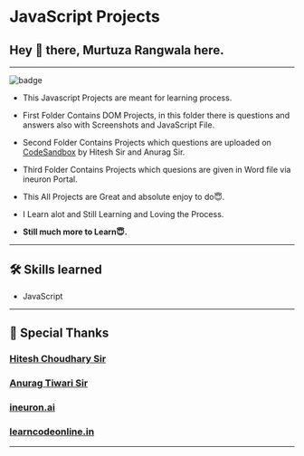 # JavaScript Projects

## Hey 👋 there, Murtuza Rangwala here.

---

![badge](https://img.shields.io/badge/Technology-HTML%20CSS%20JavaScript-brightgreen)

- This Javascript Projects are meant for learning process.

- First Folder Contains DOM Projects, in this folder there is questions and answers also with Screenshots and JavaScript File.

- Second Folder Contains Projects which questions are uploaded on [CodeSandbox](https://codesandbox.io/s/3g8p6n) by Hitesh Sir and Anurag Sir.

- Third Folder Contains Projects which quesions are given in Word file via ineuron Portal.

- This All Projects are Great and absolute enjoy to do😇.

- I Learn alot and Still Learning and Loving the Process.

- **Still much more to Learn😇.**

---

## 🛠 Skills learned

- JavaScript

---

## 🙏 Special Thanks

### [Hitesh Choudhary Sir](https://github.com/hiteshchoudhary)

### [Anurag Tiwari Sir](https://www.anuragtiwari.me/)

### [ineuron.ai](https://ineuron.ai/)

### [learncodeonline.in](https://courses.learncodeonline.in/learn)

---

